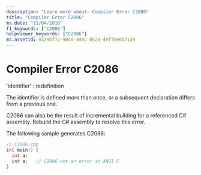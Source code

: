 ```yaml
---
description: "Learn more about: Compiler Error C2086"
title: "Compiler Error C2086"
ms.date: "11/04/2016"
f1_keywords: ["C2086"]
helpviewer_keywords: ["C2086"]
ms.assetid: 4329bf72-90c8-444c-8524-4ef75e6b2139
---
```

# Compiler Error C2086

'identifier' : redefinition

The identifier is defined more than once, or a subsequent declaration differs from a previous one.

C2086 can also be the result of incremental building for a referenced C# assembly. Rebuild the C# assembly to resolve this error.

The following sample generates C2086:

```cpp
// C2086.cpp
int main() {
  int a;
  int a;   // C2086 not an error in ANSI C
}
```
